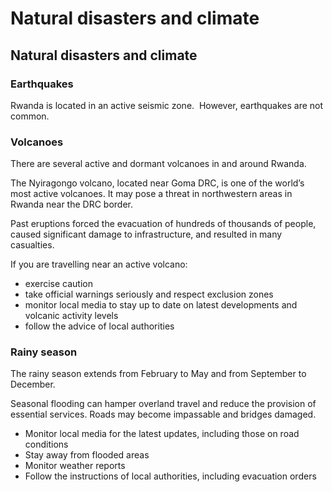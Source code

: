 # Natural disasters and climate

## Natural disasters and climate

### Earthquakes

Rwanda is located in an active seismic zone.  However, earthquakes are not common.

### Volcanoes

There are several active and dormant volcanoes in and around Rwanda.

The Nyiragongo volcano, located near Goma DRC, is one of the world’s most active volcanoes. It may pose a threat in northwestern areas in Rwanda near the DRC border.

Past eruptions forced the evacuation of hundreds of thousands of people, caused significant damage to infrastructure, and resulted in many casualties.

If you are travelling near an active volcano:

* exercise caution
* take official warnings seriously and respect exclusion zones
* monitor local media to stay up to date on latest developments and volcanic activity levels
* follow the advice of local authorities

### Rainy season

The rainy season extends from February to May and from September to December.

Seasonal flooding can hamper overland travel and reduce the provision of essential services. Roads may become impassable and bridges damaged.

* Monitor local media for the latest updates, including those on road conditions
* Stay away from flooded areas
* Monitor weather reports
* Follow the instructions of local authorities, including evacuation orders